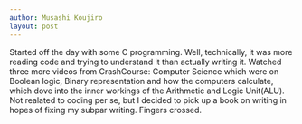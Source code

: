 ```yaml
---
author: Musashi Koujiro
layout: post
---
```


Started off the day with some C programming. Well, technically, it was more reading code and trying to understand it than actually writing it.
Watched three more videos from CrashCourse: Computer Science which were on Boolean logic, Binary representation and how the computers calculate, which dove into the inner workings of the Arithmetic and Logic Unit(ALU).
Not realated to coding per se, but I decided to pick up a book on writing in hopes of fixing my subpar writing. Fingers crossed.
  
